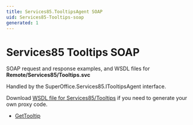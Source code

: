 ```yaml
---
title: Services85.TooltipsAgent SOAP
uid: Services85-Tooltips-soap
generated: 1
---
```


# Services85 Tooltips SOAP

SOAP request and response examples, and WSDL files for **Remote/Services85/Tooltips.svc**

Handled by the <see cref="T:SuperOffice.Services85.ITooltipsAgent">SuperOffice.Services85.ITooltipsAgent</see> interface.

Download [WSDL file for Services85/Tooltips](../Services85-Tooltips.md) if you need to generate your own proxy code.

* [GetTooltip](GetTooltip.md)
